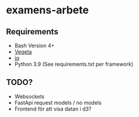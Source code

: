 # examens-arbete

## Requirements

- Bash Version 4+
- [Vegeta](https://github.com/tsenart/vegeta)
- [jq](https://github.com/stedolan/jq)
- Python 3.9 (See requirements.txt per framework)

## TODO?

- Websockets
- FastApi request models / no models
- Frontend för att visa datan i d3?
